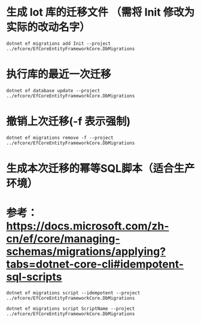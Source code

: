 # 生成 Iot 库的迁移文件 （需将 Init 修改为实际的改动名字）

```shell
dotnet ef migrations add Init --project ../efcore/EfCoreEntityFrameworkCore.DbMigrations
```

# 执行库的最近一次迁移

```shell
dotnet ef database update --project ../efcore/EfCoreEntityFrameworkCore.DbMigrations
```

# 撤销上次迁移(-f 表示强制)
```shell
dotnet ef migrations remove -f --project ../efcore/EfCoreEntityFrameworkCore.DbMigrations
```

# 生成本次迁移的幂等SQL脚本（适合生产环境）
# 参考： https://docs.microsoft.com/zh-cn/ef/core/managing-schemas/migrations/applying?tabs=dotnet-core-cli#idempotent-sql-scripts

```shell
dotnet ef migrations script --idempotent --project ../efcore/EfCoreEntityFrameworkCore.DbMigrations

dotnet ef migrations script ScriptName --project ../efcore/EfCoreEntityFrameworkCore.DbMigrations

```

